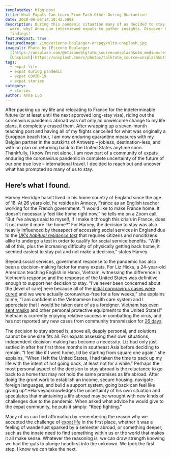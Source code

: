 ```yaml
---
templateKey: blog-post
title: What Expats Can Learn From Each Other During Quarantine
date: 2020-06-05T14:10:42.589Z
description: During this pandemic situation many of us decided to stay where we
  were, why? Anna Luo interviewed expats to gather insights. Discover her
  findings!
featuredpost: true
featuredimage: /img/etienne-boulanger-ercpgyxnlto-unsplash.jpg
imagealt: Photo by [Etienne Boulanger
  ](https://unsplash.com/@etienneblg?utm_source=unsplash&utm_medium=referral&utm_content=creditCopyText)on
  [Unsplash](https://unsplash.com/s/photos/talk?utm_source=unsplash&utm_medium=referral&utm_content=creditCopyText)
tags:
  - expat life
  - expat during pandemic
  - expat COVID-19
  - expat stories
category:
  - stories
author: Anna Luo
---
```

After packing up my life and relocating to France for the indeterminable future (or at least until the next approved long-stay visa), riding out the coronavirus pandemic abroad was not only an unwelcome change to my life plans, it completely erased them. After wrapping up a seven-month teaching post and having all of my flights cancelled for what was originally a European beach tour, I am now enduring quarantine measures with my Belgian partner in the outskirts of Antwerp – jobless, destination-less, and with no plan on returning back to the United States anytime soon. Thankfully, I know I’m not alone. I am now part of a community of expats enduring the coronavirus pandemic in complete uncertainty of the future of our one true love – international travel. I decided to reach out and uncover what has prompted so many of us to stay. 

## Here’s what I found.

Harvey Herridge hasn’t lived in his home country of England since the age of 18. At 26 years old, he resides in Annecy, France as an English teacher working for the French government. “I would like to make France home. It doesn’t necessarily feel like home right now,” he tells me on a Zoom call, “But I’ve always said to myself, if I make it through this crisis in France, does it not make it more like home?” For Harvey, the decision to stay was also heavily influenced by theaspect of accessing social services in England due to the *[UK’s habitual residence test](https://www.housing-rights.info/habitual-residence-test.php)* that requires citizens and noncitizens alike to undergo a test in order to qualify for social service benefits. “With all of this, plus the increasing difficulty of physically getting back home, it seemed easiest to stay put and not make a decision,” states Harvey.

Beyond social services, government response to the pandemic has also been a decision-making factor for many expats. For Liz Hicks, a 24-year-old American teaching English in Hanoi, Vietnam, witnessing the difference in Vietnam’s response and the response of the United States was definitive enough to support her decision to stay. “I’ve never been concerned about the \[level of care] here because all of the [initial coronavirus cases were cured](https://www.aljazeera.com/news/2020/02/infected-patients-vietnam-cured-coronavirus-miracle-200228035007608.html) and we were actually coronavirus-free for a few weeks,” she explains to me, “I am confident in the Vietnamese health care system and I appreciate that I would be taken care of as a foreigner. [Vietnam has even sent masks](https://vietnaminsider.vn/u-s-president-thanks-vietnam-for-sending-450000-protective-suits/) and other personal protective equipment to the United States!” Vietnam is currently enjoying relative success in combatting the virus, and has not reported any new cases from community transmission for [26 days](https://e.vnexpress.net/news/news/vietnam-enters-day-26-without-covid-19-community-infection-4097710.html).

The decision to stay abroad is, above all, deeply personal, and solutions cannot be one size fits all. For expats assessing their own situations, independent decision-making has become a necessity. Liz had only just settled in after her first three months in southeast Asia before deciding to remain. “I feel like if I went home, I’d be starting from square one again,” she explains, “When I left the United States, I had taken the time to pack up my life with the intent of not going back, at least not for a while.” Perhaps the most personal aspect of the decision to stay abroad is the reluctance to go back to a home that may not hold the same promises as life abroad. After doing the grunt work to establish an income, secure housing, navigate foreign languages, and build a support system, going back can feel like giving up*.*Harveyacknowledges the uncertainty of his own situation and speculates that maintaining a life abroad may be wrought with new kinds of challenges due to the pandemic. When asked what advice he would give to the expat community, he puts it simply: “Keep fighting.”

Many of us can find affirmation by remembering the reason why we accepted the challenge of [expat life](https://www.thexpatmagazine.com/blog/2019-05-11-should-i-stay-or-should-i-go-data-and-feelings-about-expat-life/) in the first place, whether it was a feeling of wanderlust sparked by a semester abroad, or something deeper, such as the innate need to find something within us or the world that makes it all make sense. Whatever the reasoning is, we can draw strength knowing we had the guts to plunge headfirst into the unknown. We took the first step. I know we can take the next.